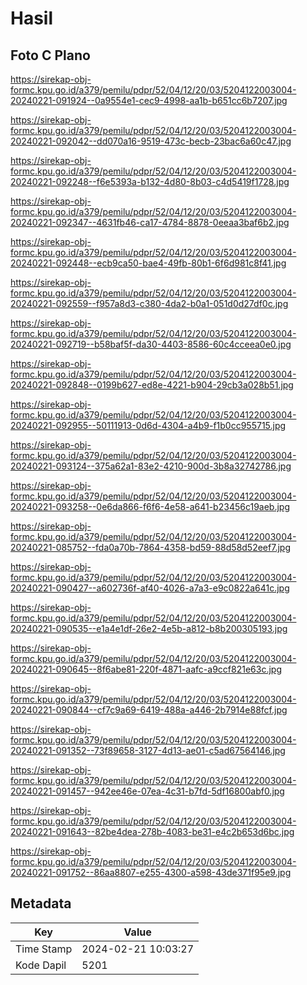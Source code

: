 # Hasil

## Foto C Plano

https://sirekap-obj-formc.kpu.go.id/a379/pemilu/pdpr/52/04/12/20/03/5204122003004-20240221-091924--0a9554e1-cec9-4998-aa1b-b651cc6b7207.jpg

https://sirekap-obj-formc.kpu.go.id/a379/pemilu/pdpr/52/04/12/20/03/5204122003004-20240221-092042--dd070a16-9519-473c-becb-23bac6a60c47.jpg

https://sirekap-obj-formc.kpu.go.id/a379/pemilu/pdpr/52/04/12/20/03/5204122003004-20240221-092248--f6e5393a-b132-4d80-8b03-c4d5419f1728.jpg

https://sirekap-obj-formc.kpu.go.id/a379/pemilu/pdpr/52/04/12/20/03/5204122003004-20240221-092347--4631fb46-ca17-4784-8878-0eeaa3baf6b2.jpg

https://sirekap-obj-formc.kpu.go.id/a379/pemilu/pdpr/52/04/12/20/03/5204122003004-20240221-092448--ecb9ca50-bae4-49fb-80b1-6f6d981c8f41.jpg

https://sirekap-obj-formc.kpu.go.id/a379/pemilu/pdpr/52/04/12/20/03/5204122003004-20240221-092559--f957a8d3-c380-4da2-b0a1-051d0d27df0c.jpg

https://sirekap-obj-formc.kpu.go.id/a379/pemilu/pdpr/52/04/12/20/03/5204122003004-20240221-092719--b58baf5f-da30-4403-8586-60c4cceea0e0.jpg

https://sirekap-obj-formc.kpu.go.id/a379/pemilu/pdpr/52/04/12/20/03/5204122003004-20240221-092848--0199b627-ed8e-4221-b904-29cb3a028b51.jpg

https://sirekap-obj-formc.kpu.go.id/a379/pemilu/pdpr/52/04/12/20/03/5204122003004-20240221-092955--50111913-0d6d-4304-a4b9-f1b0cc955715.jpg

https://sirekap-obj-formc.kpu.go.id/a379/pemilu/pdpr/52/04/12/20/03/5204122003004-20240221-093124--375a62a1-83e2-4210-900d-3b8a32742786.jpg

https://sirekap-obj-formc.kpu.go.id/a379/pemilu/pdpr/52/04/12/20/03/5204122003004-20240221-093258--0e6da866-f6f6-4e58-a641-b23456c19aeb.jpg

https://sirekap-obj-formc.kpu.go.id/a379/pemilu/pdpr/52/04/12/20/03/5204122003004-20240221-085752--fda0a70b-7864-4358-bd59-88d58d52eef7.jpg

https://sirekap-obj-formc.kpu.go.id/a379/pemilu/pdpr/52/04/12/20/03/5204122003004-20240221-090427--a602736f-af40-4026-a7a3-e9c0822a641c.jpg

https://sirekap-obj-formc.kpu.go.id/a379/pemilu/pdpr/52/04/12/20/03/5204122003004-20240221-090535--e1a4e1df-26e2-4e5b-a812-b8b200305193.jpg

https://sirekap-obj-formc.kpu.go.id/a379/pemilu/pdpr/52/04/12/20/03/5204122003004-20240221-090645--8f6abe81-220f-4871-aafc-a9ccf821e63c.jpg

https://sirekap-obj-formc.kpu.go.id/a379/pemilu/pdpr/52/04/12/20/03/5204122003004-20240221-090844--cf7c9a69-6419-488a-a446-2b7914e88fcf.jpg

https://sirekap-obj-formc.kpu.go.id/a379/pemilu/pdpr/52/04/12/20/03/5204122003004-20240221-091352--73f89658-3127-4d13-ae01-c5ad67564146.jpg

https://sirekap-obj-formc.kpu.go.id/a379/pemilu/pdpr/52/04/12/20/03/5204122003004-20240221-091457--942ee46e-07ea-4c31-b7fd-5df16800abf0.jpg

https://sirekap-obj-formc.kpu.go.id/a379/pemilu/pdpr/52/04/12/20/03/5204122003004-20240221-091643--82be4dea-278b-4083-be31-e4c2b653d6bc.jpg

https://sirekap-obj-formc.kpu.go.id/a379/pemilu/pdpr/52/04/12/20/03/5204122003004-20240221-091752--86aa8807-e255-4300-a598-43de371f95e9.jpg


## Metadata

| Key        | Value               |
| ---------- | ------------------- |
| Time Stamp | 2024-02-21 10:03:27 |
| Kode Dapil | 5201                |



